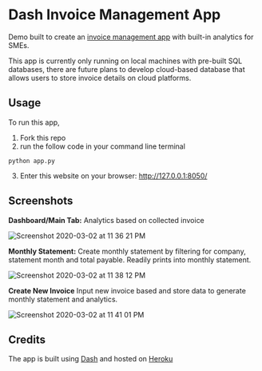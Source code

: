 # Dash Invoice Management App
Demo built to create an [invoice management app](https://invoice-management-demo.herokuapp.com/) with built-in analytics for SMEs. 

This app is currently only running on local machines with pre-built SQL databases, there are future plans to develop cloud-based database that allows users to store invoice details on cloud platforms. 

## Usage

To run this app, 

1. Fork this repo
2. run the follow code in your command line terminal
```
python app.py 
```
3. Enter this website on your browser: http://127.0.0.1:8050/ 


## Screenshots 
**Dashboard/Main Tab:**
Analytics based on collected invoice 

![Screenshot 2020-03-02 at 11 36 21 PM](https://user-images.githubusercontent.com/54569808/75690964-ac36f780-5cde-11ea-9e27-7a68625f36f8.png)

**Monthly Statement:**
Create monthly statement by filtering for company, statement month and total payable. Readily prints into monthly statement. 

![Screenshot 2020-03-02 at 11 38 12 PM](https://user-images.githubusercontent.com/54569808/75691171-e86a5800-5cde-11ea-9cab-aa48d676379e.png)

**Create New Invoice**
Input new invoice based and store data to generate monthly statement and analytics. 

![Screenshot 2020-03-02 at 11 41 01 PM](https://user-images.githubusercontent.com/54569808/75691640-4bf48580-5cdf-11ea-9384-165d79303723.png)

## Credits
The app is built using [Dash](https://plot.ly/dash/) and hosted on [Heroku](https://dashboard.heroku.com/)

